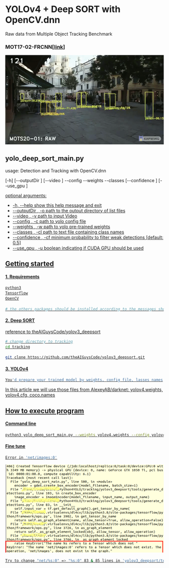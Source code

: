 # YOLOv4 + Deep SORT with OpenCV.dnn
Raw data from Multiple Object Tracking Benchmark 
### MOT17-02-FRCNN[[link](https://motchallenge.net/vis/MOT17-02-FRCNN)]

[![Alt text](yolov4-deep-sort-Opencv.dnn.gif)](https://youtu.be/mQXgsk38I7w)
## yolo_deep_sort_main.py
<div>
  usage: Detection and Tracking with OpenCV.dnn
  
  [-h] [--outputDir <O>] [--video <V>] --config
                                              <C> --weights <W> --classes <CL>
                                              [--confidence <CF>] [--use_gpu <U>]
</div>
<div>
optional arguments:
<ul>
  <li>
  -h, --help            show this help message and exit</li>

  <li>--outputDir <O>, -o <O>
                        path to the output directory of list files</li>
  <li>--video <V>, -v <V>   path to input Video</li>
  <li>--config <C>, -c <C>  path to yolo config file</li>
  <li>--weights <W>, -w <W>
                        path to yolo pre-trained weights</li>
  <li>--classes <CL>, -cl <CL>
                        path to text file containing class names</li>
  <li>--confidence <CF>, -cf <CF>
                        minimum probability to filter weak detections [default: 0.5]</li>
  <li>--use_gpu <U>, -u <U>
                        boolean indicating if CUDA GPU should be used</li>


</ul>         
</div>

## Getting started

#### 1. Requirements

```bash
python3
Tensorflow
OpenCV

# the others packages should be installed according to the messages shown on while executing this program 
```
#### 2. Deep SORT

reference to [theAIGuysCode/yolov3_deepsort](https://github.com/theAIGuysCode/yolov3_deepsort.git)
```bash
# change directory to tracking
cd tracking

git clone https://github.com/theAIGuysCode/yolov3_deepsort.git
```
#### 3. YOLOv4

```bash
You'd prepare your trained model by weights, config file, lasses names
```
In this article we will use those files from [AlexeyAB/darknet](https://github.com/AlexeyAB/darknet): yolov4.weights, yolov4.cfg, coco.names

## How to execute program

#### Command line

```bash
python3 yolo_deep_sort_main.py --weights yolov4.weights --config yolov4.cfg --classes coco.names --video MOT17-02-FRCNN-raw.webm
```

#### Fine tune

```bash
Error in 'net/images:0'
```
![](net-error-00.png)
```bash
Try to change "net/%s:0" => "%s:0" 83 & 85 lines in 'yolov3_deepsort/tools/generate_detections.py'
```